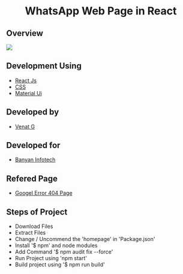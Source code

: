 <h1 align="center">WhatsApp Web Page in React</h1>

## Overview

<a href="https://github.com/Venkat-Banyan/Venkat-Banyan/edit/main/WhatsApp_Web_React"><img src="https://github.com/Venkat-Banyan/Venkat-Banyan/blob/main/WhatsApp_Web_React/Whatsapp_Web_React.png"></a>


## Development Using
- [React Js](https://es.reactjs.org/)
- [CSS](https://www.w3schools.com/css/css_intro.asp)
- [Material Ui](https://mui.com/)

## Developed by
- [Venat G](https://github.com/Venkat-Banyan/)

## Developed for
- [Banyan Infotech](https://www.banyaninfotech.com/)

## Refered Page
- [Googel Error 404 Page](https://web.whatsapp.com/)

## Steps of Project
- Download Files
- Extract Files
- Change / Uncommend the 'homepage' in 'Package.json'
- Install '$ npm' and node modules
- Add Command '$ npm audit fix --force'
- Run Project using 'npm start'
- Build project using '$ npm run build'
